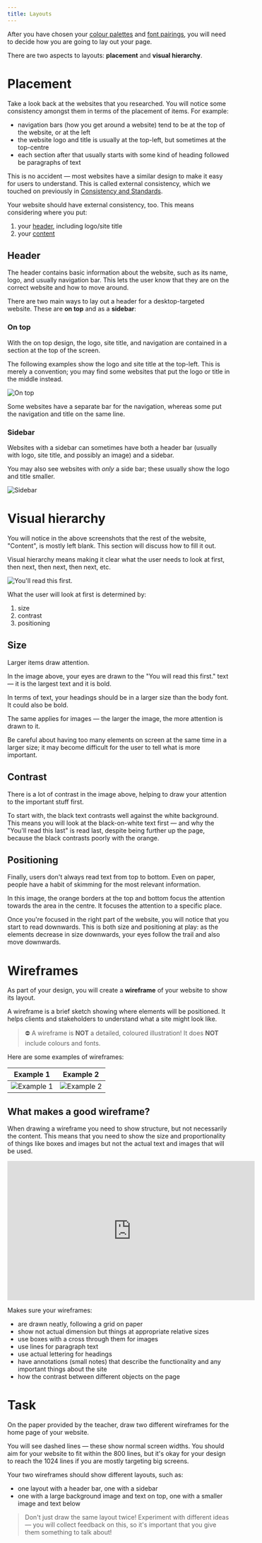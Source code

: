 ```yaml
---
title: Layouts
---
```


After you have chosen your [colour palettes](colours.md) and [font pairings](fonts.md), you will need to decide how you are going to lay out your page.

There are two aspects to layouts: **placement** and **visual hierarchy**.

# Placement

Take a look back at the websites that you researched. You will notice some consistency amongst them in terms of the placement of items. For example:

- navigation bars (how you get around a website) tend to be at the top of the website, or at the left
- the website logo and title is usually at the top-left, but sometimes at the top-centre
- each section after that usually starts with some kind of heading followed be paragraphs of text

This is no accident — most websites have a similar design to make it easy for users to understand. This is called external consistency, which we touched on previously in [Consistency and Standards](expectations.md#consistency-and-standards).

Your website should have external consistency, too. This means considering where you put:

1. your [header](#header), including logo/site title
3. your [content](#visual-hierarchy)

## Header

The header contains basic information about the website, such as its name, logo, and usually navigation bar. This lets the user know that they are on the correct website and how to move around.

There are two main ways to lay out a header for a desktop-targeted website. These are **on top** and as a **sidebar**:

### On top

With the on top design, the logo, site title, and navigation are contained in a section at the top of the screen.

The following examples show the logo and site title at the top-left. This is merely a convention; you may find some websites that put the logo or title in the middle instead.

![On top](img/layouts_on_top.png)

Some websites have a separate bar for the navigation, whereas some put the navigation and title on the same line.

### Sidebar

Websites with a sidebar can sometimes have both a header bar (usually with logo, site title, and possibly an image) and a sidebar.

You may also see websites with *only* a side bar; these usually show the logo and title smaller.

![Sidebar](img/layouts_sidebar.png)

# Visual hierarchy

You will notice in the above screenshots that the rest of the website, "Content", is mostly left blank. This section will discuss how to fill it out.

Visual hierarchy means making it clear what the user needs to look at first, then next, then next, then next, etc.

![You'll read this first.](img/layouts_readthis.png)

What the user will look at first is determined by:

1. size
2. contrast
3. positioning

## Size

Larger items draw attention. 

In the image above, your eyes are drawn to the "You will read this first." text — it is the largest text and it is bold.

In terms of text, your headings should be in a larger size than the body font. It could also be bold.

The same applies for images — the larger the image, the more attention is drawn to it.

Be careful about having too many elements on screen at the same time in a larger size; it may become difficult for the user to tell what is more important.

## Contrast

There is a lot of contrast in the image above, helping to draw your attention to the important stuff first.

To start with, the black text contrasts well against the white background. This means you will look at the black-on-white text first — and why the "You'll read this last" is read last, despite being further up the page, because the black contrasts poorly with the orange.

## Positioning

Finally, users don't always read text from top to bottom. Even on paper, people have a habit of skimming for the most relevant information.

In this image, the orange borders at the top and bottom focus the attention towards the area in the centre. It focuses the attention to a specific place.

Once you're focused in the right part of the website, you will notice that you start to read downwards. This is both size and positioning at play: as the elements decrease in size downwards, your eyes follow the trail and also move downwards.

# Wireframes

As part of your design, you will create a **wireframe** of your website to show its layout.

A wireframe is a brief sketch showing where elements will be positioned. It helps clients and stakeholders to understand what a site might look like.

> ⛔️ A wireframe is **NOT** a detailed, coloured illustration! It does **NOT** include colours and fonts.

Here are some examples of wireframes:

| Example 1 | Example 2 |
| :-: | :-: |
| ![Example 1](img/layouts_wireframe_01.jpg) | ![Example 2](img/layouts_wireframe_02.png) |

## What makes a good wireframe?

When drawing a wireframe you need to show structure, but not necessarily the content. This means that you need to show the size and proportionality of things like boxes and images but not the actual text and images that will be used.

<iframe width="560" height="315" src="https://www.youtube.com/embed/8-vTd7GRk-w" title="YouTube video player" frameborder="0" allow="accelerometer; autoplay; clipboard-write; encrypted-media; gyroscope; picture-in-picture" allowfullscreen></iframe>

Makes sure your wireframes:

- are drawn neatly, following a grid on paper
- show not actual dimension but things at appropriate relative sizes
- use boxes with a cross through them for images
- use lines for paragraph text
- use actual lettering for headings
- have annotations (small notes) that describe the functionality and any important things about the site
- how the contrast between different objects on the page

# Task

On the paper provided by the teacher, draw two different wireframes for the home page of your website.

You will see dashed lines — these show normal screen widths. You should aim for your website to fit within the 800 lines, but it's okay for your design to reach the 1024 lines if you are mostly targeting big screens.

Your two wireframes should show different layouts, such as:

- one layout with a header bar, one with a sidebar
- one with a large background image and text on top, one with a smaller image and text below

> Don't just draw the same layout twice! Experiment with different ideas — you will collect feedback on this, so it's important that you give them something to talk about!